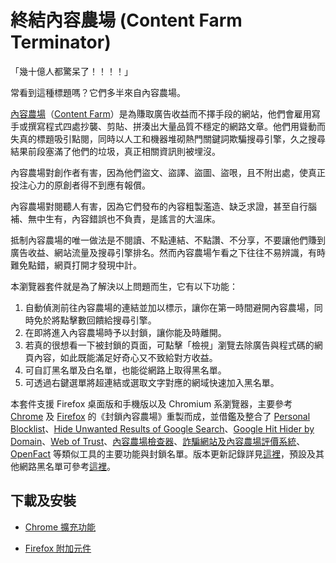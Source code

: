 終結內容農場 (Content Farm Terminator)
======================================

「幾十億人都驚呆了！！！！」

常看到這種標題嗎？它們多半來自內容農場。

[內容農場](https://zh.wikipedia.org/wiki/%E5%85%A7%E5%AE%B9%E8%BE%B2%E5%A0%B4)（[Content Farm](https://en.wikipedia.org/wiki/Content_farm)）是為賺取廣告收益而不擇手段的網站，他們會雇用寫手或撰寫程式四處抄襲、剪貼、拼湊出大量品質不穩定的網路文章。他們用聳動而失真的標題吸引點閱，同時以人工和機器堆砌熱門關鍵詞欺騙搜尋引擎，久之搜尋結果前段塞滿了他們的垃圾，真正相關資訊則被埋沒。

內容農場對創作者有害，因為他們盜文、盜譯、盜圖、盜哏，且不附出處，使真正投注心力的原創者得不到應有報償。

內容農場對閱聽人有害，因為它們發布的內容粗製濫造、缺乏求證，甚至自行腦補、無中生有，內容錯誤也不負責，是謠言的大溫床。

抵制內容農場的唯一做法是不閱讀、不點連結、不點讚、不分享，不要讓他們賺到廣告收益、網站流量及搜尋引擎排名。然而內容農場乍看之下往往不易辨識，有時難免點錯，網頁打開才發現中計。

本瀏覽器套件就是為了解決以上問題而生，它有以下功能：
1. 自動偵測前往內容農場的連結並加以標示，讓你在第一時間避開內容農場，同時免於將點擊數回饋給搜尋引擎。
2. 在即將進入內容農場時予以封鎖，讓你能及時離開。
3. 若真的很想看一下被封鎖的頁面，可點擊「檢視」瀏覽去除廣告與程式碼的網頁內容，如此既能滿足好奇心又不致給對方收益。
4. 可自訂黑名單及白名單，也能從網路上取得黑名單。
5. 可透過右鍵選單將超連結或選取文字對應的網域快速加入黑名單。

本套件支援 Firefox 桌面版和手機版以及 Chromium 系瀏覽器，主要參考 [Chrome](https://chrome.google.com/webstore/detail/content-farm-blocker/opjaibbmmpldcncnbbglondckfnokfpm) 及 [Firefox](https://addons.mozilla.org/firefox/addon/block-content-farm) 的《封鎖內容農場》重製而成，並借鑑及整合了 [Personal Blocklist](https://chrome.google.com/webstore/detail/personal-blocklist-by-goo/nolijncfnkgaikbjbdaogikpmpbdcdef)、[Hide Unwanted Results of Google Search](https://addons.mozilla.org/firefox/addon/hide-unwanted-results-of-go/)、[Google Hit Hider by Domain](https://greasyfork.org/scripts/1682-google-hit-hider-by-domain-search-filter-block-sites)、[Web of Trust](https://chrome.google.com/webstore/detail/wot-web-of-trust-website/bhmmomiinigofkjcapegjjndpbikblnp)、[內容農場檢查器](https://play.google.com/store/apps/details?id=hk.collaction.contentfarmblocker)、[詐騙網站及內容農場評價系統](https://chrome.google.com/webstore/detail/mpeppilpojkpjkplhihbcfapmlnlkckb)、[OpenFact](https://chrome.google.com/webstore/detail/openfact/jbmgeongeghaeobkhibolfghncafeicp) 等類似工具的主要功能與封鎖名單。版本更新記錄詳見[這裡](https://github.com/danny0838/content-farm-terminator/blob/master/RELEASES.md)，預設及其他網路黑名單可參考[這裡](https://github.com/danny0838/content-farm-terminator/tree/gh-pages)。

## 下載及安裝

* [Chrome 擴充功能](https://chrome.google.com/webstore/detail/content-farm-terminator/lcghoajegeldpfkfaejegfobkapnemjl)

* [Firefox 附加元件](https://addons.mozilla.org/firefox/addon/content-farm-terminator/)
